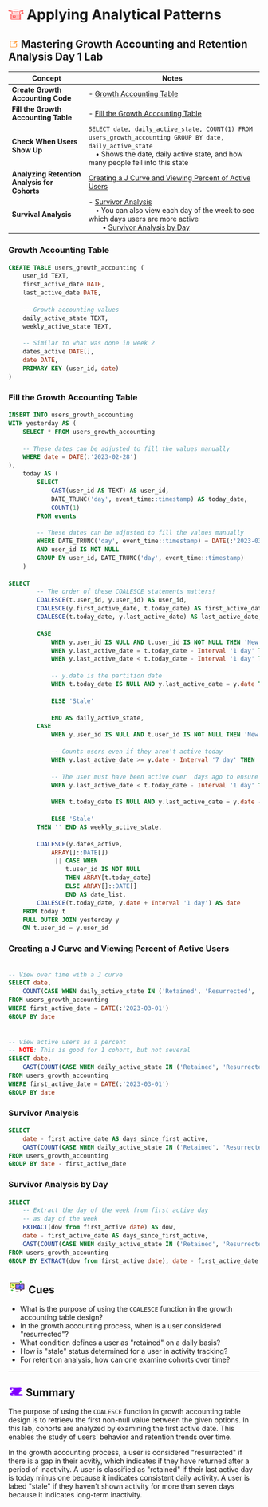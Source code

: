 # <img src="../books.svg" alt="Stack of red books with a graduation cap on top, symbolizing education and achievement, set against a plain background" width="30" height="20" /> Applying Analytical Patterns

## <img src="../notes.svg" alt="Orange pencil lying diagonally on a white sheet of paper, representing note taking and documentation, with a clean and organized appearance" width="20" height="15" /> Mastering Growth Accounting and Retention Analysis Day 1 Lab

| Concept                | Notes            |
|---------------------|------------------|
| **Create Growth Accounting Code**  | - [Growth Accounting Table](#growth-accounting-table) |
| **Fill the Growth Accounting Table**  | - [Fill the Growth Accounting Table](#fill-the-growth-accounting-table) |
| **Check When Users Show Up**  | `SELECT date, daily_active_state, COUNT(1) FROM users_growth_accounting GROUP BY date, daily_active_state` <br> &emsp;• Shows the date, daily active state, and how many people fell into this state |
| **Analyzing Retention Analysis for Cohorts**  | [Creating a J Curve and Viewing Percent of Active Users](#creating-a-j-curve-and-viewing-percent-of-active-users) <br>|
| **Survival Analysis**  | - [Survivor Analysis](#survivor-analysis) <br> &emsp;• You can also view each day of the week to see which days users are more active<br> &emsp;&emsp;• [Survivor Analysis by Day](#survivor-analysis-by-day) |
### Growth Accounting Table

```sql
CREATE TABLE users_growth_accounting (
    user_id TEXT,
    first_active_date DATE,
    last_active_date DATE,

    -- Growth accounting values
    daily_active_state TEXT,
    weekly_active_state TEXT,

    -- Similar to what was done in week 2
    dates_active DATE[],
    date DATE,
    PRIMARY KEY (user_id, date)
)
```

### Fill the Growth Accounting Table

```sql
INSERT INTO users_growth_accounting
WITH yesterday AS (
    SELECT * FROM users_growth_accounting

    -- These dates can be adjusted to fill the values manually
    WHERE date = DATE(:'2023-02-28')
),
    today AS (
        SELECT
            CAST(user_id AS TEXT) AS user_id,
            DATE_TRUNC('day', event_time::timestamp) AS today_date,
            COUNT(1)
        FROM events
        
        -- These dates can be adjusted to fill the values manually
        WHERE DATE_TRUNC('day', event_time::timestamp) = DATE(:'2023-03-01')
        AND user_id IS NOT NULL
        GROUP BY user_id, DATE_TRUNC('day', event_time::timestamp)
    )

SELECT
        -- The order of these COALESCE statements matters!
        COALESCE(t.user_id, y.user_id) AS user_id,
        COALESCE(y.first_active_date, t.today_date) AS first_active_date,
        COALESCE(t.today_date, y.last_active_date) AS last_active_date,

        CASE 
            WHEN y.user_id IS NULL AND t.user_id IS NOT NULL THEN 'New'
            WHEN y.last_active_date = t.today_date - Interval '1 day' THEN 'Retained' 
            WHEN y.last_active_date < t.today_date - Interval '1 day' THEN 'Resurrected'

            -- y.date is the partition date
            WHEN t.today_date IS NULL AND y.last_active_date = y.date THEN 'Churned'

            ELSE 'Stale'

            END AS daily_active_state,
        CASE
            WHEN y.user_id IS NULL AND t.user_id IS NOT NULL THEN 'New'

            -- Counts users even if they aren't active today
            WHEN y.last_active_date >= y.date - Interval '7 day' THEN 'Retained' 

            -- The user must have been active over  days ago to ensure they have churned
            WHEN y.last_active_date < t.today_date - Interval '1 day' THEN 'Resurrected'

            WHEN t.today_date IS NULL AND y.last_active_date = y.date - '7 day' THEN 'Churned'

            ELSE 'Stale'
        THEN '' END AS weekly_active_state,

        COALESCE(y.dates_active,
            ARRAY[]::DATE[])
             || CASE WHEN
                t.user_id IS NOT NULL
                THEN ARRAY[t.today_date]
                ELSE ARRAY[]::DATE[]
                END AS date_list,
        COALESCE(t.today_date, y.date + Interval '1 day') AS date
    FROM today t
    FULL OUTER JOIN yesterday y
    ON t.user_id = y.user_id
```

### Creating a J Curve and Viewing Percent of Active Users

```sql

-- View over time with a J curve
SELECT date, 
    COUNT(CASE WHEN daily_active_state IN ('Retained', 'Resurrected', 'New') THEN 1 END) AS number_active
FROM users_growth_accounting
WHERE first_active_date = DATE(:'2023-03-01')
GROUP BY date


-- View active users as a percent
-- NOTE: This is good for 1 cohort, but not several
SELECT date, 
    CAST(COUNT(CASE WHEN daily_active_state IN ('Retained', 'Resurrected', 'New') THEN 1 END) AS REAL)/COUNT(1) AS pct_active,
FROM users_growth_accounting
WHERE first_active_date = DATE(:'2023-03-01')
GROUP BY date

```

### Survivor Analysis

```sql
SELECT 
    date - first_active_date AS days_since_first_active, 
    CAST(COUNT(CASE WHEN daily_active_state IN ('Retained', 'Resurrected', 'New') THEN 1 END) AS REAL)/COUNT(1) AS pct_active,
FROM users_growth_accounting
GROUP BY date - first_active_date
```

### Survivor Analysis by Day

```sql
SELECT 
    -- Extract the day of the week from first active day 
    -- as day of the week
    EXTRACT(dow from first_active date) AS dow,
    date - first_active_date AS days_since_first_active, 
    CAST(COUNT(CASE WHEN daily_active_state IN ('Retained', 'Resurrected', 'New') THEN 1 END) AS REAL)/COUNT(1) AS pct_active,
FROM users_growth_accounting
GROUP BY EXTRACT(dow from first_active date), date - first_active_date
```

## <img src="../question-and-answer.svg" alt="Two speech bubbles, one with a large letter Q and the other with a large letter A, representing a question and answer exchange in a friendly and approachable style" width="35" height="28" /> Cues

- What is the purpose of using the `COALESCE` function in the growth accounting table design?
- In the growth accounting process, when is a user considered "resurrected"?
- What condition defines a user as "retained" on a daily basis?
- How is "stale" status determined for a user in activity tracking?
- For retention analysis, how can one examine cohorts over time?

---

## <img src="../summary.svg" alt="Rolled parchment scroll with visible lines, symbolizing a summary or conclusion, placed on a neutral background" width="30" height="18" /> Summary

The purpose of using the `COALESCE` function in growth accounting table design is to retrieev the first non-null value between the given options. In this lab, cohorts are analyzed by examining the first active date. This enables the study of users' behavior and retention trends over time.

In the growth accounting process, a user is considered "resurrected" if there is a gap in their acvitiy, which indicates if they have returned after a period of inactivity. A user is classified as "retained" if their last active day is today minus one because it indicates consistent daily activity. A user is labed "stale" if they haven't shown activity for more than seven days because it indicates long-term inactivity.
